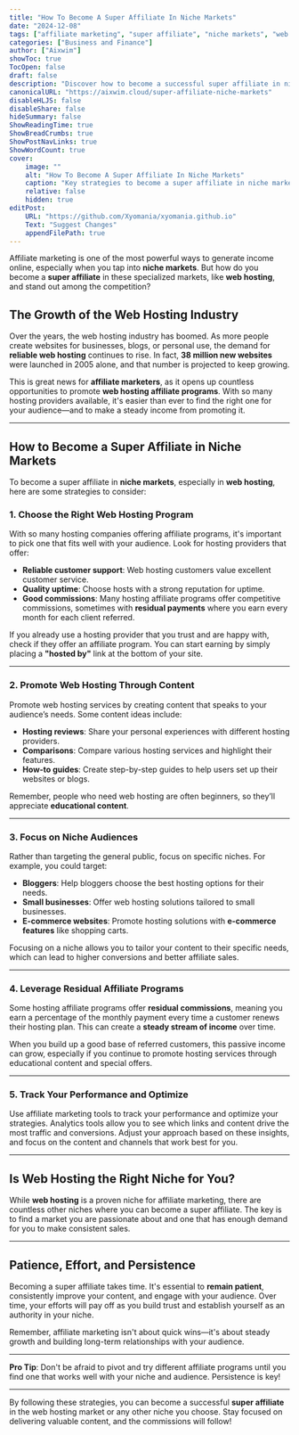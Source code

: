 ```yaml
---
title: "How To Become A Super Affiliate In Niche Markets"
date: "2024-12-08"
tags: ["affiliate marketing", "super affiliate", "niche markets", "web hosting", "affiliate programs"]
categories: ["Business and Finance"]
author: ["Aixwim"]
showToc: true
TocOpen: false
draft: false
description: "Discover how to become a successful super affiliate in niche markets, especially in web hosting. Learn the key strategies to choose profitable affiliate programs and drive consistent income."
canonicalURL: "https://aixwim.cloud/super-affiliate-niche-markets"
disableHLJS: false
disableShare: false
hideSummary: false
ShowReadingTime: true
ShowBreadCrumbs: true
ShowPostNavLinks: true
ShowWordCount: true
cover:
    image: ""
    alt: "How To Become A Super Affiliate In Niche Markets"
    caption: "Key strategies to become a super affiliate in niche markets like web hosting"
    relative: false
    hidden: true
editPost:
    URL: "https://github.com/Xyomania/xyomania.github.io"
    Text: "Suggest Changes"
    appendFilePath: true
---
```


Affiliate marketing is one of the most powerful ways to generate income online, especially when you tap into **niche markets**. But how do you become a **super affiliate** in these specialized markets, like **web hosting**, and stand out among the competition?

<!--more-->

## The Growth of the Web Hosting Industry

Over the years, the web hosting industry has boomed. As more people create websites for businesses, blogs, or personal use, the demand for **reliable web hosting** continues to rise. In fact, **38 million new websites** were launched in 2005 alone, and that number is projected to keep growing.

This is great news for **affiliate marketers**, as it opens up countless opportunities to promote **web hosting affiliate programs**. With so many hosting providers available, it's easier than ever to find the right one for your audience—and to make a steady income from promoting it.

---

## How to Become a Super Affiliate in Niche Markets

To become a super affiliate in **niche markets**, especially in **web hosting**, here are some strategies to consider:

### 1. **Choose the Right Web Hosting Program**

With so many hosting companies offering affiliate programs, it's important to pick one that fits well with your audience. Look for hosting providers that offer:

- **Reliable customer support**: Web hosting customers value excellent customer service.
- **Quality uptime**: Choose hosts with a strong reputation for uptime.
- **Good commissions**: Many hosting affiliate programs offer competitive commissions, sometimes with **residual payments** where you earn every month for each client referred.

If you already use a hosting provider that you trust and are happy with, check if they offer an affiliate program. You can start earning by simply placing a **"hosted by"** link at the bottom of your site.

---

### 2. **Promote Web Hosting Through Content**

Promote web hosting services by creating content that speaks to your audience’s needs. Some content ideas include:

- **Hosting reviews**: Share your personal experiences with different hosting providers.
- **Comparisons**: Compare various hosting services and highlight their features.
- **How-to guides**: Create step-by-step guides to help users set up their websites or blogs.

Remember, people who need web hosting are often beginners, so they’ll appreciate **educational content**.

---

### 3. **Focus on Niche Audiences**

Rather than targeting the general public, focus on specific niches. For example, you could target:

- **Bloggers**: Help bloggers choose the best hosting options for their needs.
- **Small businesses**: Offer web hosting solutions tailored to small businesses.
- **E-commerce websites**: Promote hosting solutions with **e-commerce features** like shopping carts.

Focusing on a niche allows you to tailor your content to their specific needs, which can lead to higher conversions and better affiliate sales.

---

### 4. **Leverage Residual Affiliate Programs**

Some hosting affiliate programs offer **residual commissions**, meaning you earn a percentage of the monthly payment every time a customer renews their hosting plan. This can create a **steady stream of income** over time.

When you build up a good base of referred customers, this passive income can grow, especially if you continue to promote hosting services through educational content and special offers.

---

### 5. **Track Your Performance and Optimize**

Use affiliate marketing tools to track your performance and optimize your strategies. Analytics tools allow you to see which links and content drive the most traffic and conversions. Adjust your approach based on these insights, and focus on the content and channels that work best for you.

---

## Is Web Hosting the Right Niche for You?

While **web hosting** is a proven niche for affiliate marketing, there are countless other niches where you can become a super affiliate. The key is to find a market you are passionate about and one that has enough demand for you to make consistent sales.

---

## Patience, Effort, and Persistence

Becoming a super affiliate takes time. It's essential to **remain patient**, consistently improve your content, and engage with your audience. Over time, your efforts will pay off as you build trust and establish yourself as an authority in your niche.

Remember, affiliate marketing isn't about quick wins—it's about steady growth and building long-term relationships with your audience.

---

**Pro Tip**: Don't be afraid to pivot and try different affiliate programs until you find one that works well with your niche and audience. Persistence is key!

---

By following these strategies, you can become a successful **super affiliate** in the web hosting market or any other niche you choose. Stay focused on delivering valuable content, and the commissions will follow!
